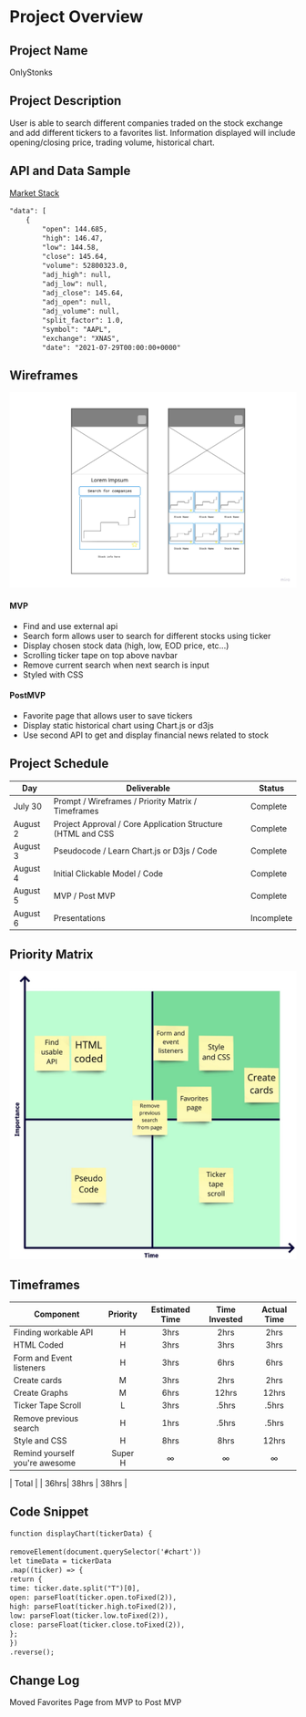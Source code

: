 # Project Overview

## Project Name

OnlyStonks

## Project Description

User is able to search different companies traded on the stock exchange and add different tickers to a favorites list. Information displayed will include opening/closing price, trading volume, historical chart.

## API and Data Sample

[Market Stack](https://marketstack.com/)

    "data": [
        {
            "open": 144.685,
            "high": 146.47,
            "low": 144.58,
            "close": 145.64,
            "volume": 52800323.0,
            "adj_high": null,
            "adj_low": null,
            "adj_close": 145.64,
            "adj_open": null,
            "adj_volume": null,
            "split_factor": 1.0,
            "symbol": "AAPL",
            "exchange": "XNAS",
            "date": "2021-07-29T00:00:00+0000"

## Wireframes

![Mobile wireframe](<https://github.com/myfriendpaul/Only-Stonks/blob/main/OnlyStonks/readme/Wireframing%20Template%20(5).jpg>)

#### MVP

- Find and use external api
- Search form allows user to search for different stocks using ticker
- Display chosen stock data (high, low, EOD price, etc...)
- Scrolling ticker tape on top above navbar
- Remove current search when next search is input
- Styled with CSS

#### PostMVP

- Favorite page that allows user to save tickers
- Display static historical chart using Chart.js or d3js
- Use second API to get and display financial news related to stock

## Project Schedule

| Day      | Deliverable                                                 | Status     |
| -------- | ----------------------------------------------------------- | ---------- |
| July 30  | Prompt / Wireframes / Priority Matrix / Timeframes          | Complete   |
| August 2 | Project Approval / Core Application Structure (HTML and CSS | Complete   |
| August 3 | Pseudocode / Learn Chart.js or D3js / Code                  | Complete   |
| August 4 | Initial Clickable Model / Code                              | Complete   |
| August 5 | MVP / Post MVP                                              | Complete   |
| August 6 | Presentations                                               | Incomplete |

## Priority Matrix

![Priority Matrix](<https://github.com/myfriendpaul/Only-Stonks/blob/main/OnlyStonks/readme/Priority%20Matrix%20Template%20(7).jpg>)

## Timeframes

| Component                      | Priority | Estimated Time | Time Invested | Actual Time |
| ------------------------------ | :------: | :------------: | :-----------: | :---------: |
| Finding workable API           |    H     |      3hrs      |     2hrs      |    2hrs     |
| HTML Coded                     |    H     |      3hrs      |     3hrs      |    3hrs     |
| Form and Event listeners       |    H     |      3hrs      |     6hrs      |    6hrs     |
| Create cards                   |    M     |      3hrs      |     2hrs      |    2hrs     |
| Create Graphs                  |    M     |      6hrs      |     12hrs     |    12hrs    |
| Ticker Tape Scroll             |    L     |      3hrs      |     .5hrs     |    .5hrs    |
| Remove previous search         |    H     |      1hrs      |     .5hrs     |    .5hrs    |
| Style and CSS                  |    H     |      8hrs      |     8hrs      |    12hrs    |
| Remind yourself you're awesome | Super H  |       ∞        |       ∞       |      ∞      |

| Total | | 36hrs| 38hrs | 38hrs |

## Code Snippet

    function displayChart(tickerData) {

    removeElement(document.querySelector('#chart'))
    let timeData = tickerData
    .map((ticker) => {
    return {
    time: ticker.date.split("T")[0],
    open: parseFloat(ticker.open.toFixed(2)),
    high: parseFloat(ticker.high.toFixed(2)),
    low: parseFloat(ticker.low.toFixed(2)),
    close: parseFloat(ticker.close.toFixed(2)),
    };
    })
    .reverse();

## Change Log

Moved Favorites Page from MVP to Post MVP
